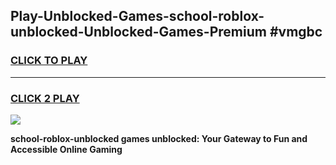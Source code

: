
## Play-Unblocked-Games-school-roblox-unblocked-Unblocked-Games-Premium #vmgbc
<h3>
<a href="https://premium.freeplayer.one?title=school-roblox-unblocked&ref=12M">CLICK TO PLAY</a></h3>
<hr>

<h3>
<a href="https://premium.freeplayer.one?title=school-roblox-unblocked&ref=12M">CLICK 2 PLAY</a>
  
</h3>

<a href="https://premium.freeplayer.one?title=school-roblox-unblocked&ref=12M"><img src="https://clearcache.store/games.png"></a>


**school-roblox-unblocked games unblocked: Your Gateway to Fun and Accessible Online Gaming**
